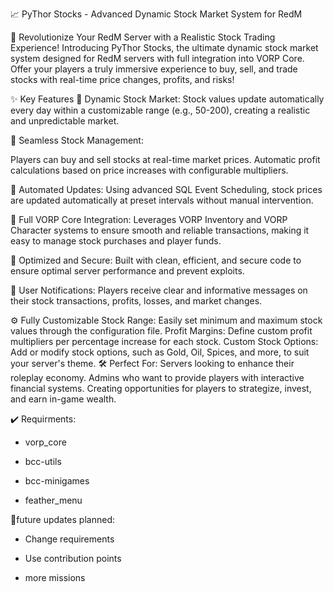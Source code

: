📈 PyThor Stocks - Advanced Dynamic Stock Market System for RedM

🏦 Revolutionize Your RedM Server with a Realistic Stock Trading Experience!
Introducing PyThor Stocks, the ultimate dynamic stock market system designed for RedM servers with full integration into VORP Core. Offer your players a truly immersive experience to buy, sell, and trade stocks with real-time price changes, profits, and risks!

✨ Key Features
🔹 Dynamic Stock Market:
Stock values update automatically every day within a customizable range (e.g., 50-200), creating a realistic and unpredictable market.

🔹 Seamless Stock Management:

Players can buy and sell stocks at real-time market prices.
Automatic profit calculations based on price increases with configurable multipliers.

🔹 Automated Updates:
Using advanced SQL Event Scheduling, stock prices are updated automatically at preset intervals without manual intervention.

🔹 Full VORP Core Integration:
Leverages VORP Inventory and VORP Character systems to ensure smooth and reliable transactions, making it easy to manage stock purchases and player funds.

🔹 Optimized and Secure:
Built with clean, efficient, and secure code to ensure optimal server performance and prevent exploits.

🔹 User Notifications:
Players receive clear and informative messages on their stock transactions, profits, losses, and market changes.

⚙️ Fully Customizable
Stock Range: Easily set minimum and maximum stock values through the configuration file.
Profit Margins: Define custom profit multipliers per percentage increase for each stock.
Custom Stock Options: Add or modify stock options, such as Gold, Oil, Spices, and more, to suit your server's theme.
🛠️ Perfect For:
Servers looking to enhance their roleplay economy.
Admins who want to provide players with interactive financial systems.
Creating opportunities for players to strategize, invest, and earn in-game wealth.

✔️ Requirments:

- vorp_core

- bcc-utils

- bcc-minigames

- feather_menu

📄future updates planned:

- Change requirements
  
- Use contribution points
  
- more missions
